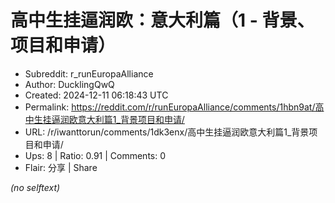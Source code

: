 # 高中生挂逼润欧：意大利篇（1 - 背景、项目和申请）

- Subreddit: r_runEuropaAlliance
- Author: DucklingQwQ
- Created: 2024-12-11 06:18:43 UTC
- Permalink: https://reddit.com/r/runEuropaAlliance/comments/1hbn9at/高中生挂逼润欧意大利篇1_背景项目和申请/
- URL: /r/iwanttorun/comments/1dk3enx/高中生挂逼润欧意大利篇1_背景项目和申请/
- Ups: 8 | Ratio: 0.91 | Comments: 0
- Flair: 分享 | Share

_(no selftext)_
